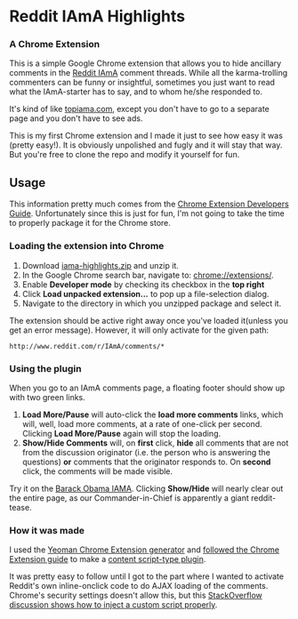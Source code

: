 # Reddit IAmA Highlights

### A Chrome Extension

This is a simple Google Chrome extension that allows you to hide ancillary comments in the [Reddit IAmA](http://www.reddit.com/r/IAmA/) comment threads. While all the karma-trolling commenters can be funny or insightful, sometimes you just want to read what the IAmA-starter has to say, and to whom he/she responded to.

It's kind of like [topiama.com](http://www.topiama.com/), except you don't have to go to a separate page and you don't have to see ads.

This is my first Chrome extension and I made it just to see how easy it was (pretty easy!). It is obviously unpolished and fugly and it will stay that way. But you're free to clone the repo and modify it yourself for fun.

## Usage

This information pretty much comes from the [Chrome Extension Developers Guide](http://developer.chrome.com/extensions/getstarted.html). Unfortunately since this is just for fun, I'm not going to take the time to properly package it for the Chrome store.

### Loading the extension into Chrome

1. Download [iama-highlights.zip](https://github.com/dannguyen/iama-highlights-chrome-extension/blob/master/iama-highlights.zip) and unzip it.
2. In the Google Chrome search bar, navigate to: [chrome://extensions/](chrome://extensions/).
3. Enable __Developer mode__ by checking its checkbox in the __top right__
4. Click __Load unpacked extension...__ to pop up a file-selection dialog.
5. Navigate to the directory in which you unzipped package and select it.

The extension should be active right away once you've loaded it(unless you get an error message). However, it will only activate for the given path:

    http://www.reddit.com/r/IAmA/comments/*

### Using the plugin

When you go to an IAmA comments page, a floating footer should show up with two green links.

1. __Load More/Pause__ will auto-click the __load more comments__ links, which will, well, load more comments, at a rate of one-click per second. Clicking __Load More/Pause__ again will stop the loading.
2. __Show/Hide Comments__ will, on __first__ click, __hide__ all comments that are not from the discussion originator (i.e. the person who is answering the questions) __or__ comments that the originator responds to. On __second__ click, the comments will be made visible.

Try it on the [Barack Obama IAMA](http://www.reddit.com/r/IAmA/comments/z1c9z/i_am_barack_obama_president_of_the_united_states). Clicking __Show/Hide__ will nearly clear out the entire page, as our Commander-in-Chief is apparently a giant reddit-tease.



### How it was made

I used the [Yeoman Chrome Extension generator](https://github.com/yeoman/generator-chrome-extension) and [followed the Chrome Extension guide](http://developer.chrome.com/extensions/getstarted.html) to make a [content script-type plugin](http://developer.chrome.com/extensions/content_scripts.html).

It was pretty easy to follow until I got to the part where I wanted to activate Reddit's own inline-onclick code to do AJAX loading of the comments. Chrome's security settings doesn't allow this, but this [StackOverflow discussion shows how to inject a custom script properly](http://stackoverflow.com/questions/10527625/google-chrome-extension-script-injections/10529675#10529675).
